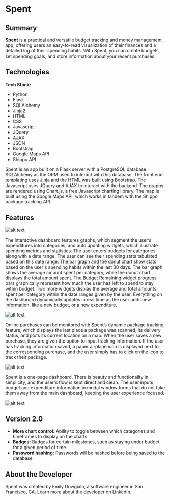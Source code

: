 # Spent

## Summary

**Spent** is a practical and versatile budget tracking and money management app, offering users an easy-to-read visualization of their finances and a detailed log of their spending habits. With Spent, you can create budgets, set spending goals, and store information about your recent purchases.


## Technologies

**Tech Stack:**

- Python
- Flask
- SQLAlchemy
- Jinja2
- HTML
- CSS
- Javascript
- JQuery
- AJAX
- JSON
- Bootstrap
- Google Maps API
- Shippo API

Spent is an app built on a Flask server with a PostgreSQL database. SQLAlchemy as the ORM used to interact with this database. The front end templating uses Jinja and the HTML was built using Bootstrap. The Javascript uses JQuery and AJAX to interact with the backend. The graphs are rendered using Chart.js, a free Javascript charting library. The map is built using the Google Maps API, which works in tandem with the Shippo package tracking API.


## Features

![alt text](https://github.com/emilydowgialo/Spent/blob/master/static/spent-login-screenshot.png "Spent Login")


The interactive dashboard features graphs, which segment the user’s expenditures into categories, and auto updating widgets, which illustrate spending metrics and statistics. The user enters budgets for categories along with a date range. The user can see their spending stats tabulated based on this date range. The bar graph and the donut chart show stats based on the user's spending habits within the last 30 days. The bar graph shows the average amount spent per category, while the donut chart displays the total amount spent. The Budget Remaining widget progress bars graphically represent how much the user has left to spend to stay within budget. Two more widgets display the average and total amounts spent per category within the date ranges given by the user. Everything on the dashboard dynamically updates in real time as the user adds new information, like a new budget, or a new expenditure.


![alt text](https://github.com/emilydowgialo/Spent/blob/master/static/spent-dashboard-screenshot.png "Spent Login")


Online purchases can be monitored with Spent’s dynamic package tracking feature, which displays the last place a package was scanned, its delivery status, and plots its current location on a map. When the user saves a new purchase, they are given the option to input tracking information. If the user has tracking information saved, a paper airplane icon is displayed next to the corresponding purchase, and the user simply has to click on the icon to track their package.


![alt text](https://github.com/emilydowgialo/Spent/blob/master/static/spent-map-screenshot.png "Spent Login")


Spent is a one-page dashboard. There is beauty and functionality in simplicity, and the user's flow is kept direct and clean. The user inputs budget and expenditure information in modal window forms that do not take them away from the main dashboard, keeping the user experience focused.


![alt text](https://github.com/emilydowgialo/Spent/blob/master/static/spent-modal-screenshot.png "Spent Login")


## Version 2.0

- **More chart control:** Ability to toggle between which categories and timeframes to display on the charts
- **Badges:** Badges for certain milestones, such as staying under budget for a given period of time
- **Password hashing:** Passwords will be hashed before being saved to the database


## About the Developer

Spent was created by Emily Dowgialo, a software engineer in San Francisco, CA. Learn more about the developer on [LinkedIn](https://www.linkedin.com/in/emilydowgialo).
